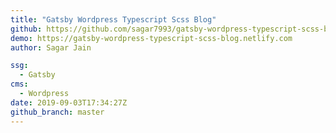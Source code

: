 ```yaml
---
title: "Gatsby Wordpress Typescript Scss Blog"
github: https://github.com/sagar7993/gatsby-wordpress-typescript-scss-blog
demo: https://gatsby-wordpress-typescript-scss-blog.netlify.com
author: Sagar Jain

ssg:
  - Gatsby
cms:
  - Wordpress
date: 2019-09-03T17:34:27Z
github_branch: master
---
```

